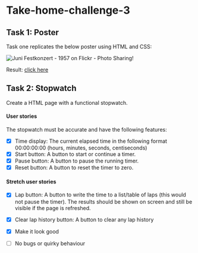 # Take-home-challenge-3

## Task 1: Poster

Task one replicates the below poster using HTML and CSS:

![Juni Festkonzert - 1957 on Flickr - Photo Sharing!](https://user-images.githubusercontent.com/108976875/204322063-111a0333-cc97-415f-992b-3e1f81d8c1ee.jpg)

Result: [click here](https://github.com/LauraK0/take-home-challenge-3-part-1)

## Task 2: Stopwatch

Create a HTML page with a functional stopwatch. 

#### User stories

The stopwatch must be accurate and have the following features:
- [x] Time display: The current elapsed time in the following format 00:00:00:00 (hours, minutes, seconds, centiseconds)
- [x] Start button: A button to start or continue a timer.
- [x] Pause button: A button to pause the running timer.
- [x] Reset button: A button to reset the timer to zero.

#### Stretch user stories

- [x] Lap button: A button to write the time to a list/table of laps (this would not pause the timer). The results should be shown on screen and still be visible if the page is refreshed.
- [x] Clear lap history button: A button to clear any lap history
- [x] Make it look good
- [ ] No bugs or quirky behaviour

